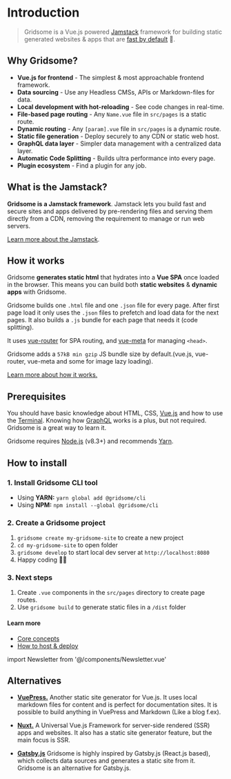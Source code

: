 # Introduction

> Gridsome is a Vue.js powered [Jamstack](/docs/jamstack) framework for building static generated websites & apps that are [fast by default](/docs/fast-by-default/) 🚀.

## Why Gridsome?

- **Vue.js for frontend** - The simplest & most approachable frontend framework.
- **Data sourcing** - Use any Headless CMSs, APIs or Markdown-files for data.
- **Local development with hot-reloading** - See code changes in real-time.
- **File-based page routing** - Any `Name.vue` file in `src/pages` is a static route.
- **Dynamic routing** - Any `[param].vue` file in `src/pages` is a dynamic route.
- **Static file generation** - Deploy securely to any CDN or static web host.
- **GraphQL data layer** - Simpler data management with a centralized data layer.
- **Automatic Code Splitting** - Builds ultra performance into every page.
- **Plugin ecosystem** - Find a plugin for any job.

## What is the Jamstack?

**Gridsome is a Jamstack framework**. Jamstack lets you build fast and secure sites and apps delivered by pre-rendering files and serving them directly from a CDN, removing the requirement to manage or run web servers.

[Learn more about the Jamstack](/docs/jamstack).

## How it works

Gridsome **generates static html** that hydrates into a <strong>Vue SPA</strong> once loaded in the browser. This means you can build both **static websites** & **dynamic apps** with Gridsome.

Gridsome builds one `.html` file and one `.json` file for every page. After first page load it only uses the `.json` files to prefetch and load data for the next pages. It also builds a `.js` bundle for each page that needs it (code splitting).

It uses [vue-router](https://router.vuejs.org/) for SPA routing, and [vue-meta](https://vue-meta.nuxtjs.org/) for managing `<head>`.

Gridsome adds a `57kB min gzip` JS bundle size by default.(vue.js, vue-router, vue-meta and some for image lazy loading).

[Learn more about how it works.](/docs/how-it-works)

## Prerequisites

You should have basic knowledge about HTML, CSS, [Vue.js](https://vuejs.org) and how to use the [Terminal](https://www.linode.com/docs/tools-reference/tools/using-the-terminal/). Knowing how [GraphQL](https://www.graphql.com/) works is a plus, but not required. Gridsome is a great way to learn it.

Gridsome requires [Node.js](https://nodejs.org/) (v8.3+) and recommends [Yarn](https://yarnpkg.com).

## How to install

### 1. Install Gridsome CLI tool

- Using **YARN:** `yarn global add @gridsome/cli`
- Using **NPM:** `npm install --global @gridsome/cli`

### 2. Create a Gridsome project

1. `gridsome create my-gridsome-site` to create a new project </li>
2. `cd my-gridsome-site` to open folder
3. `gridsome develop` to start local dev server at `http://localhost:8080`
4. Happy coding 🎉🙌

### 3. Next steps

1. Create `.vue` components in the `src/pages` directory to create page routes.
2. Use `gridsome build` to generate static files in a `/dist` folder

#### Learn more

- [Core concepts](/docs/core-concepts/)
- [How to host & deploy](/docs/deployment/)

import Newsletter from '@/components/Newsletter.vue'

<div>
  <Newsletter/>
</div>

## Alternatives

- **[VuePress.](https://vuepress.vuejs.org/)** Another static site generator for Vue.js. It uses local markdown files for content and is perfect for documentation sites. It is possible to build anything in VuePress and Markdown (Like a blog f.ex).

- **[Nuxt.](https://nuxtjs.org/)** A Universal Vue.js Framework for server-side rendered (SSR) apps and websites. It also has a static site generator feature, but the main focus is SSR.

- **[Gatsby.js](https://www.gatsbyjs.org/)** Gridsome is highly inspired by Gatsby.js (React.js based), which collects data sources and generates a static site from it. Gridsome is an alternative for Gatsby.js.
